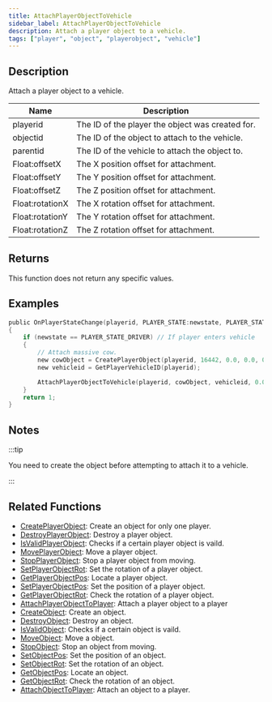 ```yaml
---
title: AttachPlayerObjectToVehicle
sidebar_label: AttachPlayerObjectToVehicle
description: Attach a player object to a vehicle.
tags: ["player", "object", "playerobject", "vehicle"]
---
```


## Description

Attach a player object to a vehicle.

| Name            | Description                                      |
| --------------- | ------------------------------------------------ |
| playerid        | The ID of the player the object was created for. |
| objectid        | The ID of the object to attach to the vehicle.   |
| parentid        | The ID of the vehicle to attach the object to.   |
| Float:offsetX   | The X position offset for attachment.            |
| Float:offsetY   | The Y position offset for attachment.            |
| Float:offsetZ   | The Z position offset for attachment.            |
| Float:rotationX | The X rotation offset for attachment.            |
| Float:rotationY | The Y rotation offset for attachment.            |
| Float:rotationZ | The Z rotation offset for attachment.            |

## Returns

This function does not return any specific values.

## Examples

```c
public OnPlayerStateChange(playerid, PLAYER_STATE:newstate, PLAYER_STATE:oldstate)
{
    if (newstate == PLAYER_STATE_DRIVER) // If player enters vehicle
    {
        // Attach massive cow.
        new cowObject = CreatePlayerObject(playerid, 16442, 0.0, 0.0, 0.0, 0.0, 0.0, 0.0);
        new vehicleid = GetPlayerVehicleID(playerid);

        AttachPlayerObjectToVehicle(playerid, cowObject, vehicleid, 0.0, 0.0, 1.0, 0.0, 0.0, 0.0);
    }
    return 1;
}
```

## Notes

:::tip

You need to create the object before attempting to attach it to a vehicle.

:::

## Related Functions

- [CreatePlayerObject](CreatePlayerObject): Create an object for only one player.
- [DestroyPlayerObject](DestroyPlayerObject): Destroy a player object.
- [IsValidPlayerObject](IsValidPlayerObject): Checks if a certain player object is vaild.
- [MovePlayerObject](MovePlayerObject): Move a player object.
- [StopPlayerObject](StopPlayerObject): Stop a player object from moving.
- [SetPlayerObjectRot](SetPlayerObjectRot): Set the rotation of a player object.
- [GetPlayerObjectPos](GetPlayerObjectPos): Locate a player object.
- [SetPlayerObjectPos](SetPlayerObjectPos): Set the position of a player object.
- [GetPlayerObjectRot](GetPlayerObjectRot): Check the rotation of a player object.
- [AttachPlayerObjectToPlayer](AttachPlayerObjectToPlayer): Attach a player object to a player
- [CreateObject](CreateObject): Create an object.
- [DestroyObject](DestroyObject): Destroy an object.
- [IsValidObject](IsValidObject): Checks if a certain object is vaild.
- [MoveObject](MoveObject): Move a object.
- [StopObject](StopObject): Stop an object from moving.
- [SetObjectPos](SetObjectPos): Set the position of an object.
- [SetObjectRot](SetObjectRot): Set the rotation of an object.
- [GetObjectPos](GetObjectPos): Locate an object.
- [GetObjectRot](GetObjectRot): Check the rotation of an object.
- [AttachObjectToPlayer](AttachObjectToPlayer): Attach an object to a player.
